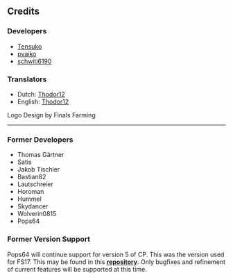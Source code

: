 ## Credits
### Developers
* [Tensuko](/Tensuko)
* [pvaiko](/pvaiko)
* [schwiti6190](/schwiti6190)

### Translators
* Dutch: [Thodor12](/Thodor12)
* English: [Thodor12](/Thodor12)

Logo Design by Finals Farming

___

### Former Developers
* Thomas Gärtner
* Satis
* Jakob Tischler
* Bastian82
* Lautschreier
* Horoman
* Hummel
* Skydancer
* Wolverin0815
* Pops64

### Former Version Support
Pops64 will continue support for version 5 of CP. This was the version used for FS17. This may be found in this **[repository](https://github.com/pops64/courseplay)**. Only bugfixes and refinement of current features will be supported at this time.
